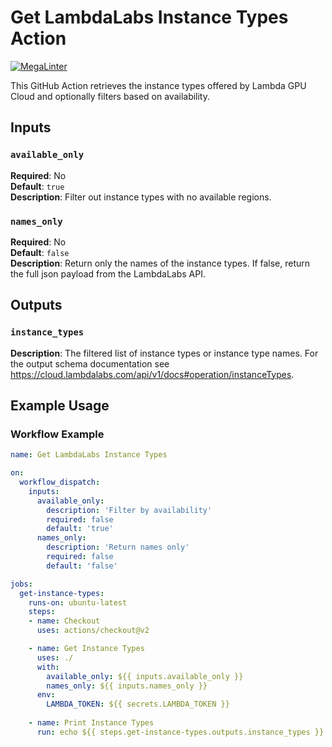 # Get LambdaLabs Instance Types Action

[![MegaLinter](https://github.com/iferaorg/lambdalabs-get-instance-types-action/workflows/MegaLinter/badge.svg?branch=main)](https://github.com/iferaorg/lambdalabs-get-instance-types-action/actions?query=workflow%3AMegaLinter+branch%3Amain)

This GitHub Action retrieves the instance types offered by Lambda GPU Cloud and optionally filters based on availability.

## Inputs

### `available_only`

**Required**: No  
**Default**: `true`  
**Description**: Filter out instance types with no available regions.

### `names_only`

**Required**: No  
**Default**: `false`  
**Description**: Return only the names of the instance types. If false, return the full json payload from the LambdaLabs API.

## Outputs

### `instance_types`

**Description**: The filtered list of instance types or instance type names. For the output schema documentation see <https://cloud.lambdalabs.com/api/v1/docs#operation/instanceTypes>.

## Example Usage

### Workflow Example

```yaml
name: Get LambdaLabs Instance Types

on:
  workflow_dispatch:
    inputs:
      available_only:
        description: 'Filter by availability'
        required: false
        default: 'true'
      names_only:
        description: 'Return names only'
        required: false
        default: 'false'

jobs:
  get-instance-types:
    runs-on: ubuntu-latest
    steps:
    - name: Checkout
      uses: actions/checkout@v2

    - name: Get Instance Types
      uses: ./
      with:
        available_only: ${{ inputs.available_only }}
        names_only: ${{ inputs.names_only }}
      env:
        LAMBDA_TOKEN: ${{ secrets.LAMBDA_TOKEN }}
    
    - name: Print Instance Types
      run: echo ${{ steps.get-instance-types.outputs.instance_types }}
